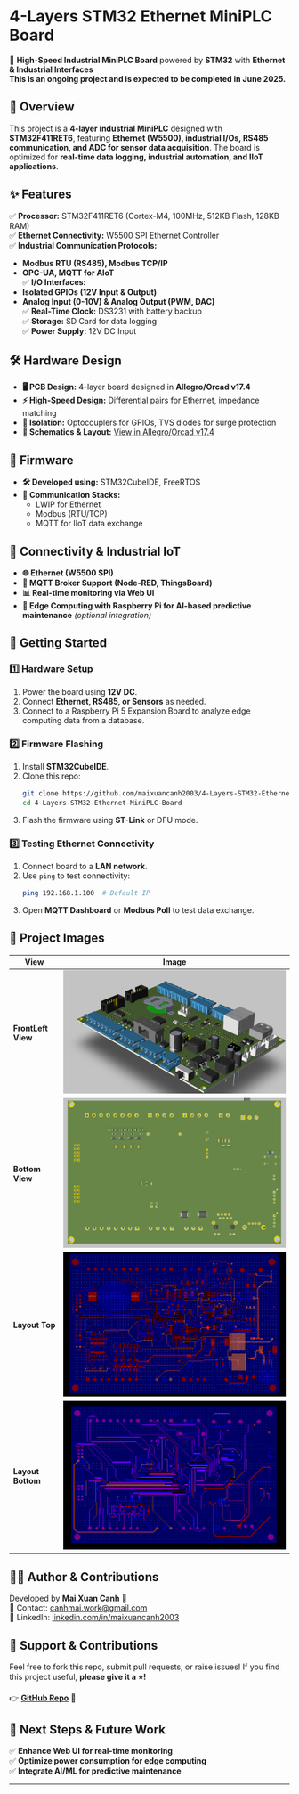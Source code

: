 # 4-Layers STM32 Ethernet MiniPLC Board

🚀 **High-Speed Industrial MiniPLC Board** powered by **STM32** with **Ethernet & Industrial Interfaces**  
**This is an ongoing project and is expected to be completed in June 2025.**
## 📌 Overview
This project is a **4-layer industrial MiniPLC** designed with **STM32F411RET6**, featuring **Ethernet (W5500), industrial I/Os, RS485 communication, and ADC for sensor data acquisition**. The board is optimized for **real-time data logging, industrial automation, and IIoT applications**.

## ✨ Features
✅ **Processor:** STM32F411RET6 (Cortex-M4, 100MHz, 512KB Flash, 128KB RAM)  
✅ **Ethernet Connectivity:** W5500 SPI Ethernet Controller  
✅ **Industrial Communication Protocols:**  
   - **Modbus RTU (RS485), Modbus TCP/IP**  
   - **OPC-UA, MQTT for AIoT**  
✅ **I/O Interfaces:**  
   - **Isolated GPIOs (12V Input & Output)**  
   - **Analog Input (0-10V) & Analog Output (PWM, DAC)**  
✅ **Real-Time Clock:** DS3231 with battery backup  
✅ **Storage:** SD Card for data logging  
✅ **Power Supply:** 12V DC Input  

## 🛠️ Hardware Design
- **🖥️ PCB Design:** 4-layer board designed in **Allegro/Orcad v17.4**  
- **⚡ High-Speed Design:** Differential pairs for Ethernet, impedance matching  
- **🔧 Isolation:** Optocouplers for GPIOs, TVS diodes for surge protection  
- **📝 Schematics & Layout:** [View in Allegro/Orcad v17.4](#)  

## 💾 Firmware
- **🛠️ Developed using:** STM32CubeIDE, FreeRTOS  
- **🔗 Communication Stacks:**  
  - LWIP for Ethernet  
  - Modbus (RTU/TCP)  
  - MQTT for IIoT data exchange  

## 📡 Connectivity & Industrial IoT
- **🌐 Ethernet (W5500 SPI)**
- **📡 MQTT Broker Support (Node-RED, ThingsBoard)**
- **📊 Real-time monitoring via Web UI**
- **🔧 Edge Computing with Raspberry Pi for AI-based predictive maintenance** *(optional integration)*  

## 🚀 Getting Started
### 1️⃣ Hardware Setup
1. Power the board using **12V DC**.  
2. Connect **Ethernet, RS485, or Sensors** as needed.  
3. Connect to a Raspberry Pi 5 Expansion Board to analyze edge computing data from a database.
### 2️⃣ Firmware Flashing
1. Install **STM32CubeIDE**.  
2. Clone this repo:  
   ```bash
   git clone https://github.com/maixuancanh2003/4-Layers-STM32-Ethernet-MiniPLC-Board.git
   cd 4-Layers-STM32-Ethernet-MiniPLC-Board
   ```
3. Flash the firmware using **ST-Link** or DFU mode.

### 3️⃣ Testing Ethernet Connectivity
1. Connect board to a **LAN network**.
2. Use `ping` to test connectivity:  
   ```bash
   ping 192.168.1.100  # Default IP
   ```
3. Open **MQTT Dashboard** or **Modbus Poll** to test data exchange.

## 📸 Project Images
| View        | Image                             |
|-------------|-----------------------------------|
| **FrontLeft View**    | ![FrontLeft View](Image/FrontLeft.png)    |
| **Bottom View** | ![Bottom View](Image/Bottom.png) |
| **Layout Top**    | ![FrontLeft View](Image/Layout_top.png)    |
| **Layout Bottom** | ![Bottom View](Image/Layout_bottom.png) |

## 👨‍💻 Author & Contributions
Developed by **Mai Xuan Canh** 🚀  
📩 Contact: [canhmai.work@gmail.com](mailto:canhmai.work@gmail.com)  
📌 LinkedIn: [linkedin.com/in/maixuancanh2003](https://linkedin.com/in/maixuancanh2003)  

## 🌟 Support & Contributions
Feel free to fork this repo, submit pull requests, or raise issues! If you find this project useful, **please give it a ⭐️!**  

👉 **[GitHub Repo](https://github.com/maixuancanh2003/4-Layers-STM32-Ethernet-MiniPLC-Board)**  🚀  

## 🎯 Next Steps & Future Work
✅ **Enhance Web UI for real-time monitoring**  
✅ **Optimize power consumption for edge computing**  
✅ **Integrate AI/ML for predictive maintenance**  

---
